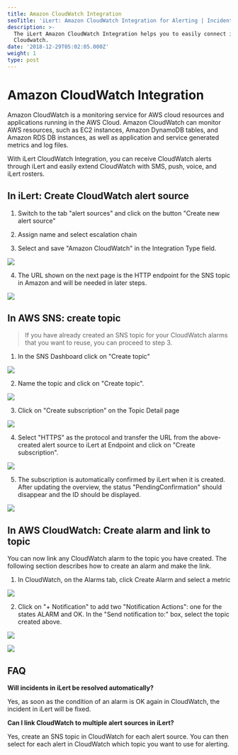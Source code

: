 ```yaml
---
title: Amazon CloudWatch Integration
seoTitle: 'iLert: Amazon CloudWatch Integration for Alerting | Incident Response | Uptime'
description: >-
  The iLert Amazon CloudWatch Integration helps you to easily connect iLert with
  Cloudwatch.
date: '2018-12-29T05:02:05.000Z'
weight: 1
type: post
---
```


# Amazon CloudWatch Integration

Amazon CloudWatch is a monitoring service for AWS cloud resources and applications running in the AWS Cloud. Amazon CloudWatch can monitor AWS resources, such as EC2 instances, Amazon DynamoDB tables, and Amazon RDS DB instances, as well as application and service generated metrics and log files.

With iLert CloudWatch Integration, you can receive CloudWatch alerts through iLert and easily extend CloudWatch with SMS, push, voice, and iLert rosters.

## In iLert: Create CloudWatch alert source <a id="create-alert-source"></a>

1. Switch to the tab "alert sources" and click on the button "Create new alert source"

2. Assign name and select escalation chain

3. Select and save "Amazon CloudWatch" in the Integration Type field. 

![](../.gitbook/assets/cw1%20%281%29.png)

4. The URL shown on the next page is the HTTP endpoint for the SNS topic in Amazon and will be needed in later steps.  

![](../.gitbook/assets/cw2.png)

## In AWS SNS: create topic <a id="create-topic"></a>

> If you have already created an SNS topic for your CloudWatch alarms that you want to reuse, you can proceed to step 3.

1. In the SNS Dashboard click on "Create topic"  

![](../.gitbook/assets/cw3.png)

2. Name the topic and click on "Create topic".  

![](../.gitbook/assets/cw4.png)

3. Click on "Create subscription" on the Topic Detail page  

![](../.gitbook/assets/cw5.png)

4. Select "HTTPS" as the protocol and transfer the URL from the above-created alert source to iLert at Endpoint and click on "Create subscription".  

![](../.gitbook/assets/cw6.png)

5. The subscription is automatically confirmed by iLert when it is created. After updating the overview, the status "PendingConfirmation" should disappear and the ID should be displayed.  

![](../.gitbook/assets/cw7.png)

## In AWS CloudWatch: Create alarm and link to topic <a id="create-alarm"></a>

You can now link any CloudWatch alarm to the topic you have created. The following section describes how to create an alarm and make the link.

1. In CloudWatch, on the Alarms tab, click Create Alarm and select a metric  

![](../.gitbook/assets/cw8.png)

2. Click on "+ Notification" to add two "Notification Actions": one for the states ALARM and OK. In the "Send notification to:" box, select the topic created above.    

![](../.gitbook/assets/cw9.png)

![](../.gitbook/assets/cw10.png)

## FAQ <a id="faq"></a>

**Will incidents in iLert be resolved automatically?**

Yes, as soon as the condition of an alarm is OK again in CloudWatch, the incident in iLert will be fixed.

**Can I link CloudWatch to multiple alert sources in iLert?**

Yes, create an SNS topic in CloudWatch for each alert source. You can then select for each alert in CloudWatch which topic you want to use for alerting.

